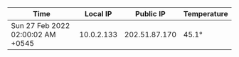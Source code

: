 | Time     | Local IP | Public IP | Temperature |
| ----------- | ----------- | ----------- | ----------- |
| Sun 27 Feb 2022 02:00:02 AM +0545      | 10.0.2.133     | 202.51.87.170  | 45.1° |
